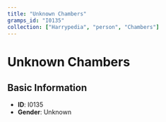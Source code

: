 ```yaml
---
title: "Unknown Chambers"
gramps_id: "I0135"
collection: ["Harrypedia", "person", "Chambers"]
---
```


# Unknown Chambers

## Basic Information

- **ID**: I0135
- **Gender**: Unknown

